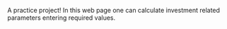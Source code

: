 A practice project! In this web page one can calculate investment related parameters entering required values.

